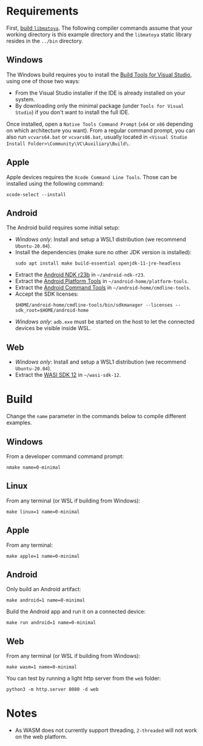# Requirements

First, [build `libmatoya`](https://github.com/matoya/libmatoya/wiki/Building). The following compiler commands assume that your working directory is this example directory and the `libmatoya` static library resides in the `../bin` directory.

## Windows

The Windows build requires you to install the [Build Tools for Visual Studio](https://visualstudio.microsoft.com/downloads/), using one of those two ways:
* From the Visual Studio installer if the IDE is already installed on your system.
* By downloading only the minimal package (under `Tools for Visual Studio`) if you don't want to install the full IDE.

Once installed, open a `Native Tools Command Prompt` (`x64` or `x86` depending on which architecture you want). From a regular command prompt, you can also run `vcvars64.bat` or `vcvars86.bat`, usually located in `<Visual Studio Install Folder>\Community\VC\Auxiliary\Build\`.

## Apple

Apple devices requires the `Xcode Command Line Tools`. Those can be installed using the following command:
```
xcode-select --install
```

## Android

The Android build requires some initial setup:

* *Windows only*: Install and setup a WSL1 distribution (we recommend `Ubuntu-20.04`).
* Install the dependencies (make sure no other JDK version is installed):
    ```
    sudo apt install make build-essential openjdk-11-jre-headless
    ```
* Extract the [Android NDK r23b](https://developer.android.com/ndk/downloads) in `~/android-ndk-r23`.
* Extract the [Android Platform Tools](https://developer.android.com/studio/releases/platform-tools) in `~/android-home/platform-tools`.
* Extract the [Android Command Tools](https://developer.android.com/studio#command-tools) in `~/android-home/cmdline-tools`.
* Accept the SDK licenses: 
    ```
    $HOME/android-home/cmdline-tools/bin/sdkmanager --licenses --sdk_root=$HOME/android-home
    ```
* *Windows only*: `adb.exe` must be started on the host to let the connected devices be visible inside WSL.

## Web

* *Windows only*: Install and setup a WSL1 distribution (we recommend `Ubuntu-20.04`).
* Extract the [WASI SDK 12](https://github.com/WebAssembly/wasi-sdk/releases/tag/wasi-sdk-12) in `~/wasi-sdk-12`.

# Build

Change the `name` parameter in the commands below to compile different examples.

## Windows

From a developer command command prompt:
```
nmake name=0-minimal
```

## Linux

From any terminal (or WSL if building from Windows):
```
make linux=1 name=0-minimal
```

## Apple

From any terminal:
```
make apple=1 name=0-minimal
```

## Android

Only build an Android artifact:
```
make android=1 name=0-minimal
```
Build the Android app and run it on a connected device:
```
make run android=1 name=0-minimal
```

## Web

From any terminal (or WSL if building from Windows):
```
make wasm=1 name=0-minimal
```
You can test by running a light http server from the `web` folder:
```
python3 -m http.server 8080 -d web
```

# Notes

* As WASM does not currently support threading, `2-threaded` will not work on the web platform.
